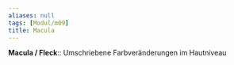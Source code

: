 ```yaml
---
aliases: null
tags: [Modul/m09]
title: Macula
---
```

**Macula / Fleck**:: Umschriebene Farbveränderungen im Hautniveau